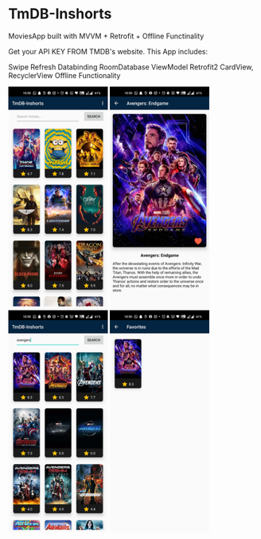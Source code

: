 # TmDB-Inshorts

MoviesApp built with MVVM + Retrofit + Offline Functinality

Get your API KEY FROM TMDB's website. This App includes:

Swipe Refresh
Databinding
RoomDatabase
ViewModel
Retrofit2
CardView, RecyclerView
Offline Functionality

<p float="left">
  <img src="app_images/default_movie_view.jpg" width="200" />
  <img src="app_images/movie_description.jpg" width="200" />
  <img src="app_images/search_filter.jpg" width="200" />
  <img src="app_images/movie_add_to_favorites.jpg" width="200" />
</p>

